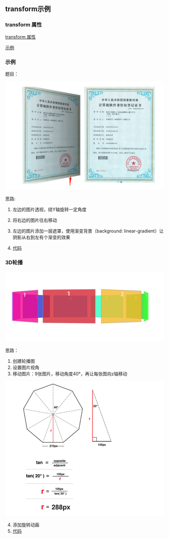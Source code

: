 ## transform示例

### transform 属性

[transform 属性](https://wiki.dm-ai.cn/display/~caizeping/transform)

[示例](./transform.html)



### 示例

题目：

![](./imgs/3.png)

思路:

1. 左边的图片透视，绕Y轴旋转一定角度

2. 将右边的图片往右移动

3. 左边的图片添加一层遮罩，使用渐变背景（background: linear-gradient）让阴影从右到左有个渐变的效果

4. [代码](./carousel.html)

   

### 3D轮播

![](./imgs/4.png)

思路：

1. 创建轮播图
2. 设置图片视角
3. 移动图片：9张图片，移动角度40°，再让每张图向z轴移动

![](./imgs/5.png)

4. 添加旋转动画
5. [代码](./3D-carousel.html)